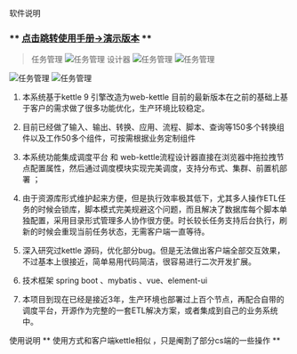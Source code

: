 软件说明

### ** [点击跳转使用手册->演示版本](http://49.232.185.81:8080/web-etl-docs) **
> 任务管理
![任务管理](https://raw.githubusercontent.com/webKettle/web-kettle/main/%E6%88%AA%E5%9B%BE/%E8%AE%BE%E8%AE%A1%E5%99%A8-%E4%BB%BB%E5%8A%A1%E7%AE%A1%E7%90%86.png)
> 设计器
![任务管理](https://raw.githubusercontent.com/webKettle/web-kettle/main/%E6%88%AA%E5%9B%BE/%E8%AE%BE%E8%AE%A1%E5%99%A8%E6%96%B0%E5%8A%9F%E8%83%BD.jpg)
![任务管理](https://raw.githubusercontent.com/webKettle/web-kettle/main/%E6%88%AA%E5%9B%BE/%E8%AE%BE%E8%AE%A1%E5%99%A8-%E8%BD%AC%E6%8D%A2.png)

![任务管理](https://raw.githubusercontent.com/webKettle/web-kettle/main/%E6%88%AA%E5%9B%BE/%E8%AE%BE%E8%AE%A1%E5%99%A8-%E8%BD%AC%E6%8D%A2-%E7%BB%84%E4%BB%B6%E5%8F%B3%E9%94%AE%E5%8A%9F%E8%83%BD.png)
![任务管理](https://raw.githubusercontent.com/webKettle/web-kettle/main/%E6%88%AA%E5%9B%BE/job%E6%88%AA%E5%9B%BE.png)

1. 本系统基于kettle 9 引擎改造为web-kettle 目前的最新版本在之前的基础上基于客户的需求做了很多功能优化，生产环境比较稳定。

2. 目前已经做了输入、输出、转换、应用、流程、脚本、查询等150多个转换组件以及工作50多个组件，可按需根据业务定制组件

3. 本系统功能集成调度平台 和 web-kettle流程设计器直接在浏览器中拖拉拽节点配置属性，然后通过调度模块实现完美调度，支持分布式、集群、前置机部署 ；

4. 由于资源库形式维护起来方便，但是执行效率极其低下，尤其多人操作ETL任务的时候会锁库，脚本模式完美规避这个问题，而且解决了数据库每个脚本单独配置，采用目录形式管理多人协作很方便。时长较长任务支持后台执行，刷新的时候会重现当前任务状态，无需客户端一直等待。

5. 深入研究过kettle 源码，优化部分bug。但是无法做出客户端全部交互效果，不过基本上很接近，简单易用代码简洁，很容易进行二次开发扩展。

6. 技术框架 spring boot 、mybatis 、vue、element-ui

7. 本项目到现在已经是接近3年，生产环境也部署过上百个节点，再配合自带的调度平台，开源作为完整的一套ETL解决方案，或者集成到自己的业务系统中。

使用说明
** 使用方式和客户端kettle相似 ，只是阉割了部分cs端的一些操作 **
